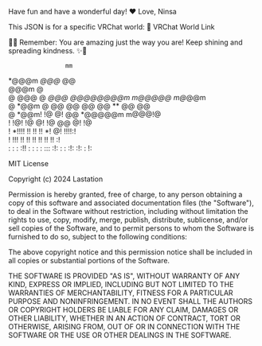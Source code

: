 Have fun and have a wonderful day! ❤️
Love, Ninsa

This JSON is for a specific VRChat world:
🔗 VRChat World Link



🌸✨ Remember: You are amazing just the way you are! Keep shining and spreading kindness. ✨🌸



                    mm                                              
*@@@m   *@@@*       @@                                              
  @@@m    @                                                         
  @ @@@   @       *@@@       *@@@@@@@@m        m@@*@@@      m@*@@m  
  @  *@@m @         @@         @@    @@        @@   **     @@   @@  
  @   *@@m!         !@         @!    @@        *@@@@@m      m@@@!@  
  !     !@!         !@         @!    !@             @@     @!   !@  
  !   *!!!!         !!         !!    !!        *!   @!      !!!!:!  
  !     !!!         !!         !!    !!        !!   !!     !!   :!  
: : :    :!!      : : :      : :::  :!: :      : :!:       :!: : !: 
                                                                    
                                                                    















MIT License

Copyright (c) 2024 Lastation

Permission is hereby granted, free of charge, to any person obtaining a copy
of this software and associated documentation files (the "Software"), to deal
in the Software without restriction, including without limitation the rights
to use, copy, modify, merge, publish, distribute, sublicense, and/or sell
copies of the Software, and to permit persons to whom the Software is
furnished to do so, subject to the following conditions:

The above copyright notice and this permission notice shall be included in all
copies or substantial portions of the Software.

THE SOFTWARE IS PROVIDED "AS IS", WITHOUT WARRANTY OF ANY KIND, EXPRESS OR
IMPLIED, INCLUDING BUT NOT LIMITED TO THE WARRANTIES OF MERCHANTABILITY,
FITNESS FOR A PARTICULAR PURPOSE AND NONINFRINGEMENT. IN NO EVENT SHALL THE
AUTHORS OR COPYRIGHT HOLDERS BE LIABLE FOR ANY CLAIM, DAMAGES OR OTHER
LIABILITY, WHETHER IN AN ACTION OF CONTRACT, TORT OR OTHERWISE, ARISING FROM,
OUT OF OR IN CONNECTION WITH THE SOFTWARE OR THE USE OR OTHER DEALINGS IN THE
SOFTWARE.
